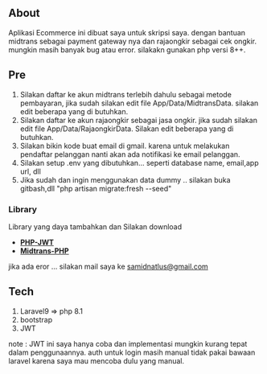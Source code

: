 ## About

Aplikasi Ecommerce ini dibuat saya untuk skripsi saya. dengan bantuan midtrans sebagai payment gateway nya dan rajaongkir sebagai cek ongkir. mungkin masih banyak bug atau error. silakakn gunakan php versi 8++.

## Pre

1. Silakan daftar ke akun midtrans terlebih dahulu sebagai metode pembayaran, jika sudah silakan edit file App/Data/MidtransData. silakan edit beberapa yang di butuhkan.
2. Silakan daftar ke akun rajaongkir sebagai jasa ongkir. jika sudah silakan edit file App/Data/RajaongkirData. Silakan edit beberapa yang di butuhkan.
3. Silakan bikin kode buat email di gmail. karena untuk melakukan pendaftar pelanggan nanti akan ada notifikasi ke email pelanggan.
4. Silakan setup .env yang dibutuhkan... seperti database name, email,app url, dll
5. Jika sudah dan ingin menggunakan data dummy .. silakan buka gitbash,dll "php artisan migrate:fresh --seed"

### Library

Library yang daya tambahkan dan Silakan download

- **[PHP-JWT](https://github.com/firebase/php-jwt)**
- **[Midtrans-PHP](https://github.com/Midtrans/midtrans-php)**

jika ada eror ... silakan mail saya ke samidnatlus@gmail.com

## Tech

1. Laravel9 => php 8.1
2. bootstrap
3. JWT

note : JWT ini saya hanya coba dan implementasi mungkin kurang tepat dalam penggunaannya. auth untuk login masih manual tidak pakai bawaan laravel karena saya mau mencoba dulu yang manual.

